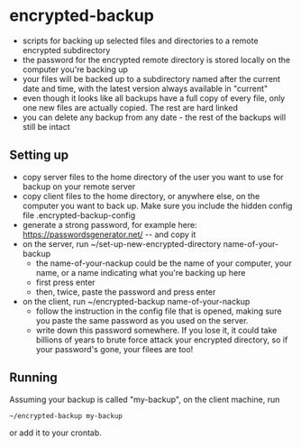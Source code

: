 encrypted-backup
================
- scripts for backing up selected files and directories to a remote encrypted subdirectory
- the password for the encrypted remote directory is stored locally on the computer you're backing up
- your files will be backed up to a subdirectory named after the current date and time, with the latest version always available in "current"
- even though it looks like all backups have a full copy of every file, only one new files are actually copied. The rest are hard linked
- you can delete any backup from any date - the rest of the backups will still be intact

Setting up
----------
- copy server files to the home directory of the user you want to use for backup on your remote server
- copy client files to the home directory, or anywhere else, on the computer you want to back up. Make sure you include the hidden config file .encrypted-backup-config
- generate a strong password, for example here: https://passwordsgenerator.net/ -- and copy it
- on the server, run ~/set-up-new-encrypted-directory name-of-your-backup
  - the name-of-your-nackup could be the name of your computer, your name, or a name indicating what you're backing up here
  - first press enter
  - then, twice, paste the password and press enter
- on the client, run ~/encrypted-backup name-of-your-nackup
  - follow the instruction in the config file that is opened, making sure you paste the same password as you used on the server.
  - write down this password somewhere. If you lose it, it could take billions of years to brute force attack your encrypted directory, so if your password's gone, your filees are too!

Running
-------
Assuming your backup is called "my-backup", on the client machine, run 

```sh
~/encrypted-backup my-backup
```

or add it to your crontab.
